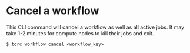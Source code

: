 # Cancel a workflow

This CLI command will cancel a workflow as well as all active jobs. It may take 1-2 minutes for
compute nodes to kill their jobs and exit.

```console
$ torc workflow cancel <workflow_key>
```
